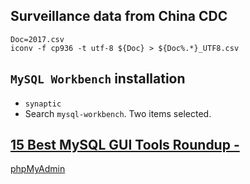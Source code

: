## Surveillance data from China CDC

```
Doc=2017.csv
iconv -f cp936 -t utf-8 ${Doc} > ${Doc%.*}_UTF8.csv
```

## `MySQL Workbench` installation

- `synaptic`
- Search `mysql-workbench`. Two items selected.

## [15 Best MySQL GUI Tools Roundup -](https://www.eurovps.com/blog/best-mysql-gui-tools-roundup/)

[phpMyAdmin](https://www.phpmyadmin.net/downloads/)

